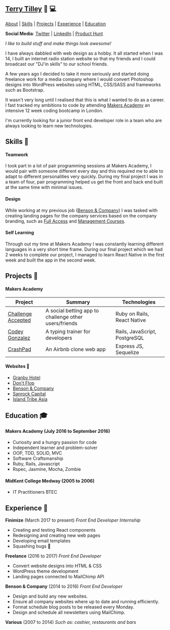 ## [Terry Tilley](http://terrytilley.com/) 🎨 💻

[About](#about-) | [Skills](#skills-) | [Projects](#projects-) |
[Experience](#experience-) | [Education](#education-)

**Social Media**: [Twitter](https://twitter.com/terrytilley8) | [LinkedIn](https://www.linkedin.com/in/terrytilley/) | [Product Hunt](https://www.producthunt.com/@terrytilley8)

*I like to build stuff and make things look awesome!*

I have always dabbled with web design as a hobby. It all started when I was 14, I built an internet radio station website so that my friends and I could broadcast our "DJ'in skills" to our school friends.

A few years ago I decided to take it more seriously and started doing freelance work for a media company where I would convert Photoshop designs into WordPress websites using HTML, CSS/SASS and frameworks such as Bootstrap.

It wasn't very long until I realised that this is what I wanted to do as a career. I fast tracked my ambitions to code by attending [Makers Academy](http://www.makersacademy.com/) an intensive 12 week coding bootcamp in London.

I'm currently looking for a junior front end developer role in a team who are always looking to learn new technologies.

## Skills 🤹

#### Teamwork
I took part in a lot of pair programming sessions at Makers Academy, I would pair with someone different every day and this required me to able to adapt to different personalities very quickly. During my final project I was in a team of four, pair programming helped us get the front and back end built at the same time with minimal issues.

#### Design
While working at my previous job ([Benson & Company](http://www.bensoncompany.co.uk)) I was tasked with creating landing pages for the company services based on the company branding, such as [Full Access](http://full-access.co.uk/) and [Management Courses](http://www.managementcourseslondon.com/).

#### Self Learning
Through out my time at Makers Academy I was constantly learning different languages in a very short time frame. During our final project which we had 2 weeks to complete our project, I managed to learn React Native in the first week and built the app in the second week.

## Projects 📝

#### Makers Academy
| Project | Summary | Technologies |
|---------------------------------------------------------------------------------------------------------------------------------|--------------------------------------------------------------------------------------------------|-------------------------------------------------------|
| [Challenge Accepted](https://github.com/challenge-accepted-team) | A social betting app to challenge other users/friends  | Ruby on Rails, React Native |
| [Codey Gonzalez](https://github.com/terrytilley/codey-gonzalez) | A typing trainer for developers | Rails, JavaScript, PostgreSQL |
| [CrashPad](https://github.com/terrytilley/crashpad) | An Airbnb clone web app | Express JS, Sequelize |

#### Websites 🔗
- [Granby Hotel](http://hotelingravesend.com/)
- [Don't Flop](http://dontflop.com/)
- [Benson & Company](http://bensoncompany.co.uk/)
- [Sanrock Capital](http://sanrockcapital.co.uk/)
- [Island Tribe Asia](http://islandtribeasia.com/)

## Education 🎓

#### Makers Academy (July 2016 to September 2016)

- Curiosity and a hungry passion for code
- Independent learner and problem-solver
- OOP, TDD, SOLID, MVC
- Software Craftsmanship
- Ruby, Rails, Javascript
- Rspec, Jasmine, Mocha, Zombie

#### MidKent College Medway (2005 to 2006)

- IT Practitioners BTEC

## Experience 💼

**Finimize** (March 2017 to present)
*Front End Developer Internship*

- Creating and testing React components
- Redesigning and creating new web pages
- Developing email templates
- Squashing bugs 🐞

**Freelance** (2016 to 2017)
*Front End Developer*

- Convert website designs into HTML & CSS
- WordPress theme development
- Landing pages connected to MailChimp API

**Benson & Company** (2014 to 2016)
*Front End Developer*

- Design and build any new websites.
- Ensure all company websites where up to date and running efficiently.
- Format schedule blog posts to be released every Monday.
- Design and schedule all newsletters using MailChimp.

**Various** (2007 to 2014)
*Such as: cashier, restaurants and bars*
